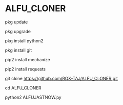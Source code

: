 # ALFU_CLONER

pkg update

pkg upgrade

pkg install python2

pkg install git

pip2 install mechanize

pip2 install requests

git clone https://github.com/ROX-TAJ/ALFU_CLONER.git

cd ALFU_CLONER

python2 ALFUJASTNOW.py
